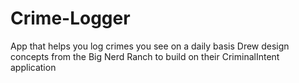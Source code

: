 # Crime-Logger
App that helps you log crimes you see on a daily basis
Drew design concepts from the Big Nerd Ranch to build on their CriminalIntent application
